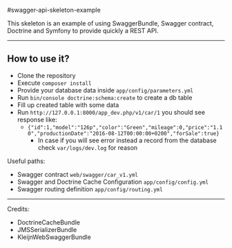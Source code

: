 #swagger-api-skeleton-example

This skeleton is an example of using SwaggerBundle, Swagger contract, Doctrine and Symfony to provide quickly a REST API.

----------


How to use it?
-------------

 - Clone the repository
 - Execute `composer install`
 - Provide your database data inside `app/config/parameters.yml`
 - Run `bin/console doctrine:schema:create` to create a db table
 - Fill up created table with some data
 - Run `http://127.0.0.1:8000/app_dev.php/v1/car/1` you should see response like: 
   - `{"id":1,"model":"126p","color":"Green","mileage":0,"price":"1.10","productionDate":"2016-08-12T00:00:00+0200","forSale":true}`
	 - In case if you will see error instead a record from the database check `var/logs/dev.log` for reason

Useful paths:

 - Swagger contract `web/swagger/car_v1.yml` 
 - Swagger and Doctrine Cache Configuration `app/config/config.yml`
 - Swagger routing definition `app/config/routing.yml`


----------
Credits:
   - DoctrineCacheBundle
   - JMSSerializerBundle
   - KleijnWebSwaggerBundle
